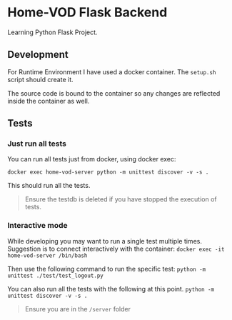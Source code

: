 # Home-VOD Flask Backend

Learning Python Flask Project.

## Development

For Runtime Environment I have used a docker container. The `setup.sh` script should create it.

The source code is bound to the container so any changes are reflected inside the container as well.

## Tests

### Just run all tests

You can run all tests just from docker, using docker exec:

`docker exec home-vod-server python -m unittest discover -v -s .`

This should run all the tests.

> Ensure the testdb is deleted if you have stopped the execution of tests.

### Interactive mode

While developing you may want to run a single test multiple times. Suggestion is to connect interactively with the container:
`docker exec -it home-vod-server /bin/bash`

Then use the following command to run the specific test:
`python -m unittest ./test/test_logout.py`

You can also run all the tests with the following at this point.
`python -m unittest discover -v -s .`

> Ensure you are in the `/server` folder